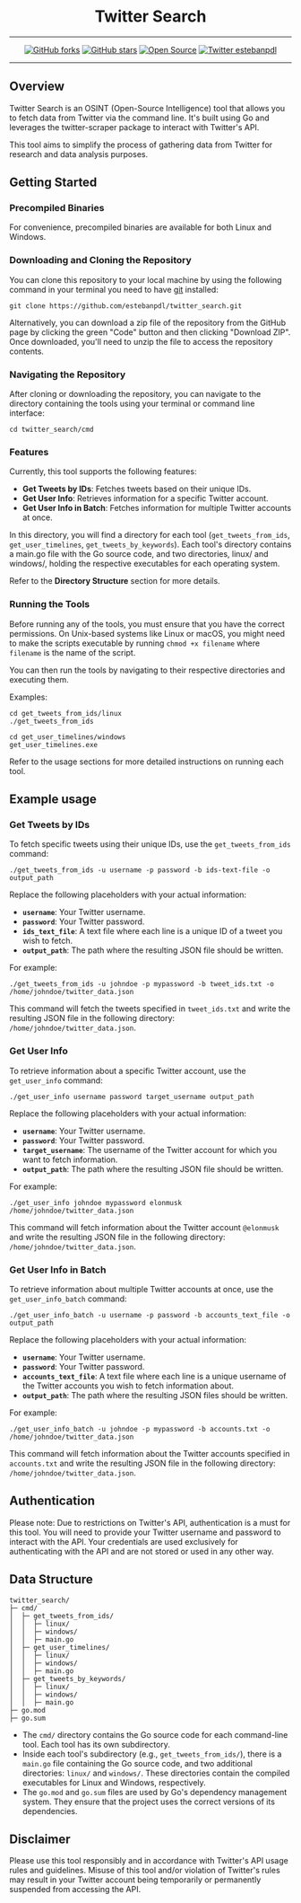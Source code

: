 <div align="center">

# Twitter Search

---

[![GitHub forks](https://img.shields.io/github/forks/estebanpdl/twitter_search.svg?style=social&label=Fork&maxAge=2592000)](https://GitHub.com/estebanpdl/twitter_search/network/)
[![GitHub stars](https://img.shields.io/github/stars/estebanpdl/twitter_search?style=social)](https://github.com/estebanpdl/twitter_search/stargazers)
[![Open Source](https://badges.frapsoft.com/os/v1/open-source.svg?v=103)](https://twitter.com/estebanpdl)
[![Twitter estebanpdl](https://badgen.net/badge/icon/twitter?icon=twitter&label)](https://twitter.com/estebanpdl)

---

</div>

## Overview

Twitter Search is an OSINT (Open-Source Intelligence) tool that allows you to fetch data from Twitter via the command line. It's built using Go and leverages the twitter-scraper package to interact with Twitter's API.

This tool aims to simplify the process of gathering data from Twitter for research and data analysis purposes.

## Getting Started

### **Precompiled Binaries**

For convenience, precompiled binaries are available for both Linux and Windows.

### **Downloading and Cloning the Repository**

You can clone this repository to your local machine by using the following command in your terminal you need to have [git](https://git-scm.com/downloads) installed:

`git clone https://github.com/estebanpdl/twitter_search.git`

Alternatively, you can download a zip file of the repository from the GitHub page by clicking the green "Code" button and then clicking "Download ZIP". Once downloaded, you'll need to unzip the file to access the repository contents.

### **Navigating the Repository**

After cloning or downloading the repository, you can navigate to the directory containing the tools using your terminal or command line interface:

`cd twitter_search/cmd`

### **Features**

Currently, this tool supports the following features:

- **Get Tweets by IDs**: Fetches tweets based on their unique IDs.
- **Get User Info**: Retrieves information for a specific Twitter account.
- **Get User Info in Batch**: Fetches information for multiple Twitter accounts at once.

In this directory, you will find a directory for each tool (`get_tweets_from_ids`, `get_user_timelines`, `get_tweets_by_keywords`). Each tool's directory contains a main.go file with the Go source code, and two directories, linux/ and windows/, holding the respective executables for each operating system.

Refer to the **Directory Structure** section for more details.

### **Running the Tools**

Before running any of the tools, you must ensure that you have the correct permissions. On Unix-based systems like Linux or macOS, you might need to make the scripts executable by running `chmod +x filename` where `filename` is the name of the script.

You can then run the tools by navigating to their respective directories and executing them. 

Examples:

```
cd get_tweets_from_ids/linux
./get_tweets_from_ids
```

```
cd get_user_timelines/windows
get_user_timelines.exe
```

Refer to the usage sections for more detailed instructions on running each tool.

## **Example usage**

### **Get Tweets by IDs**

To fetch specific tweets using their unique IDs, use the `get_tweets_from_ids` command:

`./get_tweets_from_ids -u username -p password -b ids-text-file -o output_path`

Replace the following placeholders with your actual information:

- **`username`**: Your Twitter username.
- **`password`**: Your Twitter password.
- **`ids_text_file`**: A text file where each line is a unique ID of a tweet you wish to fetch.
- **`output_path`**: The path where the resulting JSON file should be written.

For example:

`./get_tweets_from_ids -u johndoe -p mypassword -b tweet_ids.txt -o /home/johndoe/twitter_data.json`

This command will fetch the tweets specified in `tweet_ids.txt` and write the resulting JSON file in the following directory: `/home/johndoe/twitter_data.json`.


### **Get User Info**

To retrieve information about a specific Twitter account, use the `get_user_info` command:

`./get_user_info username password target_username output_path`

Replace the following placeholders with your actual information:

- **`username`**: Your Twitter username.
- **`password`**: Your Twitter password.
- **`target_username`**: The username of the Twitter account for which you want to fetch information.
- **`output_path`**: The path where the resulting JSON file should be written.

For example:

`./get_user_info johndoe mypassword elonmusk /home/johndoe/twitter_data.json`

This command will fetch information about the Twitter account `@elonmusk` and write the resulting JSON file in the following directory: `/home/johndoe/twitter_data.json`.


### **Get User Info in Batch**

To retrieve information about multiple Twitter accounts at once, use the `get_user_info_batch` command:

`./get_user_info_batch -u username -p password -b accounts_text_file -o output_path`

Replace the following placeholders with your actual information:

- **`username`**: Your Twitter username.
- **`password`**: Your Twitter password.
- **`accounts_text_file`**: A text file where each line is a unique username of the Twitter accounts you wish to fetch information about.
- **`output_path`**: The path where the resulting JSON files should be written.

For example:

`./get_user_info_batch -u johndoe -p mypassword -b accounts.txt -o /home/johndoe/twitter_data.json`

This command will fetch information about the Twitter accounts specified in `accounts.txt` and write the resulting JSON file in the following directory: `/home/johndoe/twitter_data.json`.

## Authentication

Please note: Due to restrictions on Twitter's API, authentication is a must for this tool. You will need to provide your Twitter username and password to interact with the API. Your credentials are used exclusively for authenticating with the API and are not stored or used in any other way.

## Data Structure

```
twitter_search/
├─ cmd/
│  ├─ get_tweets_from_ids/
│  │  ├─ linux/
│  │  ├─ windows/
│  │  ├─ main.go
│  ├─ get_user_timelines/
│  │  ├─ linux/
│  │  ├─ windows/
│  │  ├─ main.go
│  ├─ get_tweets_by_keywords/
│  │  ├─ linux/
│  │  ├─ windows/
│  │  ├─ main.go
├─ go.mod
├─ go.sum
```

- The `cmd/` directory contains the Go source code for each command-line tool. Each tool has its own subdirectory.
- Inside each tool's subdirectory (e.g., `get_tweets_from_ids/`), there is a `main.go` file containing the Go source code, and two additional directories: `linux/` and `windows/`. These directories contain the compiled executables for Linux and Windows, respectively.
- The `go.mod` and `go.sum` files are used by Go's dependency management system. They ensure that the project uses the correct versions of its dependencies.

## Disclaimer

Please use this tool responsibly and in accordance with Twitter's API usage rules and guidelines. Misuse of this tool and/or violation of Twitter's rules may result in your Twitter account being temporarily or permanently suspended from accessing the API.
